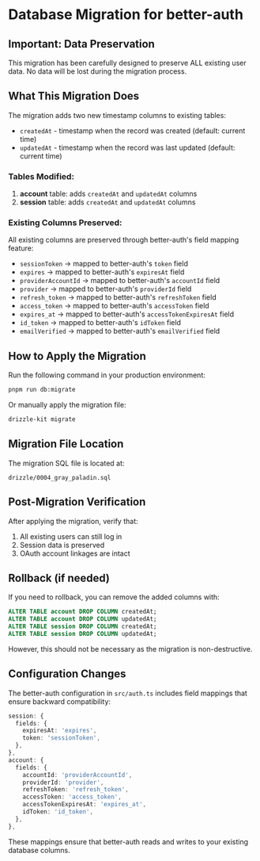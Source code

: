 # Database Migration for better-auth

## Important: Data Preservation

This migration has been carefully designed to preserve ALL existing user data. No data will be lost during the migration process.

## What This Migration Does

The migration adds two new timestamp columns to existing tables:
- `createdAt` - timestamp when the record was created (default: current time)
- `updatedAt` - timestamp when the record was last updated (default: current time)

### Tables Modified:
1. **account** table: adds `createdAt` and `updatedAt` columns
2. **session** table: adds `createdAt` and `updatedAt` columns

### Existing Columns Preserved:
All existing columns are preserved through better-auth's field mapping feature:
- `sessionToken` → mapped to better-auth's `token` field
- `expires` → mapped to better-auth's `expiresAt` field
- `providerAccountId` → mapped to better-auth's `accountId` field
- `provider` → mapped to better-auth's `providerId` field
- `refresh_token` → mapped to better-auth's `refreshToken` field
- `access_token` → mapped to better-auth's `accessToken` field
- `expires_at` → mapped to better-auth's `accessTokenExpiresAt` field
- `id_token` → mapped to better-auth's `idToken` field
- `emailVerified` → mapped to better-auth's `emailVerified` field

## How to Apply the Migration

Run the following command in your production environment:

```bash
pnpm run db:migrate
```

Or manually apply the migration file:

```bash
drizzle-kit migrate
```

## Migration File Location

The migration SQL file is located at:
```
drizzle/0004_gray_paladin.sql
```

## Post-Migration Verification

After applying the migration, verify that:
1. All existing users can still log in
2. Session data is preserved
3. OAuth account linkages are intact

## Rollback (if needed)

If you need to rollback, you can remove the added columns with:

```sql
ALTER TABLE account DROP COLUMN createdAt;
ALTER TABLE account DROP COLUMN updatedAt;
ALTER TABLE session DROP COLUMN createdAt;
ALTER TABLE session DROP COLUMN updatedAt;
```

However, this should not be necessary as the migration is non-destructive.

## Configuration Changes

The better-auth configuration in `src/auth.ts` includes field mappings that ensure backward compatibility:

```typescript
session: {
  fields: {
    expiresAt: 'expires',
    token: 'sessionToken',
  },
},
account: {
  fields: {
    accountId: 'providerAccountId',
    providerId: 'provider',
    refreshToken: 'refresh_token',
    accessToken: 'access_token',
    accessTokenExpiresAt: 'expires_at',
    idToken: 'id_token',
  },
},
```

These mappings ensure that better-auth reads and writes to your existing database columns.
